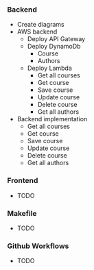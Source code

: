 ### Backend

- Create diagrams
- AWS backend
  - Deploy API Gateway
  - Deploy DynamoDb
    - Course
    - Authors
  - Deploy Lambda
    - Get all courses
    - Get course
    - Save course
    - Update course
    - Delete course
    - Get all authors
- Backend implementation
  - Get all courses
  - Get course
  - Save course
  - Update course
  - Delete course
  - Get all authors

### Frontend

- TODO

### Makefile

- TODO

### Github Workflows

- TODO
